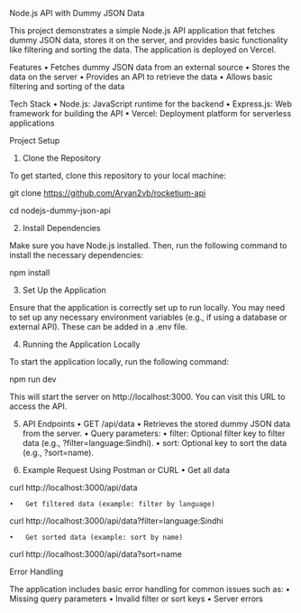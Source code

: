 Node.js API with Dummy JSON Data

This project demonstrates a simple Node.js API application that fetches dummy JSON data, stores it on the server, and provides basic functionality like filtering and sorting the data. The application is deployed on Vercel.

Features
	•	Fetches dummy JSON data from an external source
	•	Stores the data on the server
	•	Provides an API to retrieve the data
	•	Allows basic filtering and sorting of the data

Tech Stack
	•	Node.js: JavaScript runtime for the backend
	•	Express.js: Web framework for building the API
	•	Vercel: Deployment platform for serverless applications

Project Setup

1. Clone the Repository

To get started, clone this repository to your local machine:

git clone https://github.com/Aryan2vb/rocketium-api

cd nodejs-dummy-json-api

2. Install Dependencies

Make sure you have Node.js installed. Then, run the following command to install the necessary dependencies:

npm install

3. Set Up the Application

Ensure that the application is correctly set up to run locally. You may need to set up any necessary environment variables (e.g., if using a database or external API). These can be added in a .env file.

4. Running the Application Locally

To start the application locally, run the following command:

npm run dev

This will start the server on http://localhost:3000. You can visit this URL to access the API.

5. API Endpoints
	•	GET /api/data
	•	Retrieves the stored dummy JSON data from the server.
	•	Query parameters:
	•	filter: Optional filter key to filter data (e.g., ?filter=language:Sindhi).
	•	sort: Optional key to sort the data (e.g., ?sort=name).

6. Example Request Using Postman or CURL
	•	Get all data

curl http://localhost:3000/api/data


	•	Get filtered data (example: filter by language)

curl http://localhost:3000/api/data?filter=language:Sindhi


	•	Get sorted data (example: sort by name)

curl http://localhost:3000/api/data?sort=name



Error Handling

The application includes basic error handling for common issues such as:
	•	Missing query parameters
	•	Invalid filter or sort keys
	•	Server errors
